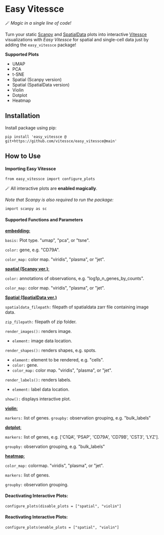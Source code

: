 # Easy Vitessce

 🪄 *Magic in a single line of code!* 
 
Turn your static [Scanpy](https://github.com/scverse/scanpy) and [SpatialData](https://github.com/scverse/spatialdata) plots into interactive [Vitessce](https://github.com/vitessce/vitessce) visualizations with _Easy Vitessce_ for spatial and single-cell data just by adding the `easy_vitessce` package!

**Supported Plots**

- UMAP
- PCA
- t-SNE
- Spatial (Scanpy version)
- Spatial (SpatialData version)
- Violin
- Dotplot
- Heatmap


## Installation

Install package using pip: 

```
pip install 'easy_vitessce @ git+https://github.com/vitessce/easy_vitessce@main'
```

## How to Use

#### Importing Easy Vitessce

```
from easy_vitessce import configure_plots
```

🪄 All interactive plots are **enabled magically**.

_Note that Scanpy is also required to run the package:_ 
```
import scanpy as sc
```

#### Supported Functions and Parameters

<ins> **embedding:** </ins>

`basis:` Plot type. "umap", "pca", or "tsne".

`color:` gene, e.g. "CD79A". 

`color_map:` color map. "viridis", "plasma", or "jet".

<ins> **spatial (Scanpy ver.)**: </ins>

`color:` annotations of observations, e.g. "log1p_n_genes_by_counts". 

`color_map:` color map. "viridis", "plasma", or "jet".

<ins> **Spatial (SpatialData ver.)** </ins>

`spatialdata_filepath:` filepath of spatialdata zarr file containing image data.

`zip_filepath:` filepath of zip folder.

`render_images():` renders image.
* `element:` image data location.

`render_shapes():` renders shapes, e.g. spots.
* `element:` element to be rendered, e.g. "cells".
* `color:` gene.
* `color_map:` color map. "viridis", "plasma", or "jet".

`render_labels():` renders labels.
* `element:` label data location.

`show():` displays interactive plot.

<ins> **violin**: </ins>

`markers:` list of genes.
`groupby:` observation grouping, e.g. "bulk_labels"

<ins> **dotplot**: </ins>

`markers:` list of genes, e.g.  ['C1QA', 'PSAP', 'CD79A', 'CD79B', 'CST3', 'LYZ']. 

`groupby:` observation grouping, e.g. "bulk_labels"

<ins> **heatmap**: </ins>

`color_map:` colormap. "viridis", "plasma", or "jet".

`markers:` list of genes.

`groupby:` observation grouping.

#### Deactivating Interactive Plots:

`configure_plots(disable_plots = ["spatial", "violin"]`

#### Reactivating Interactive Plots:
`configure_plots(enable_plots = ["spatial", "violin"]`

